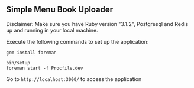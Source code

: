 ## Simple Menu Book Uploader

Disclaimer: Make sure you have Ruby version "3.1.2", Postgresql and Redis up and running in your local machine.

Execute the following commands to set up the application:
```
gem install foreman
```
```
bin/setup
foreman start -f Procfile.dev
```
Go to `http://localhost:3000/` to access the application


